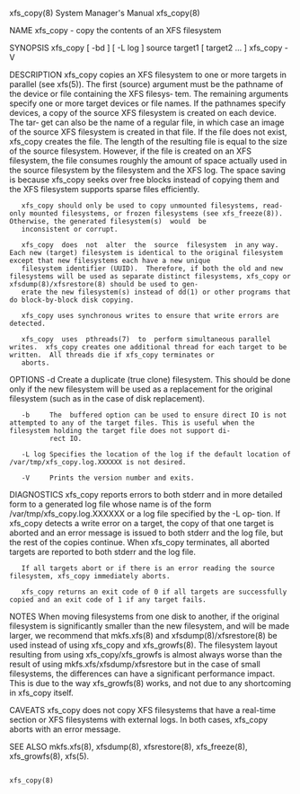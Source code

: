xfs_copy(8)                                                                         System Manager's Manual                                                                         xfs_copy(8)

NAME
       xfs_copy - copy the contents of an XFS filesystem

SYNOPSIS
       xfs_copy [ -bd ] [ -L log ] source target1 [ target2 ... ]
       xfs_copy -V

DESCRIPTION
       xfs_copy  copies  an XFS filesystem to one or more targets in parallel (see xfs(5)).  The first (source) argument must be the pathname of the device or file containing the XFS filesys‐
       tem. The remaining arguments specify one or more target devices or file names. If the pathnames specify devices, a copy of the source XFS filesystem is created on each device. The tar‐
       get  can  also  be  the  name of a regular file, in which case an image of the source XFS filesystem is created in that file. If the file does not exist, xfs_copy creates the file. The
       length of the resulting file is equal to the size of the source filesystem. However, if the file is created on an XFS filesystem, the file consumes roughly the amount of space actually
       used  in  the  source filesystem by the filesystem and the XFS log.  The space saving is because xfs_copy seeks over free blocks instead of copying them and the XFS filesystem supports
       sparse files efficiently.

       xfs_copy should only be used to copy unmounted filesystems, read-only mounted filesystems, or frozen filesystems (see xfs_freeze(8)).  Otherwise, the generated filesystem(s)  would  be
       inconsistent or corrupt.

       xfs_copy  does  not  alter  the  source  filesystem  in any way. Each new (target) filesystem is identical to the original filesystem except that new filesystems each have a new unique
       filesystem identifier (UUID).  Therefore, if both the old and new filesystems will be used as separate distinct filesystems, xfs_copy or xfsdump(8)/xfsrestore(8) should be used to gen‐
       erate the new filesystem(s) instead of dd(1) or other programs that do block-by-block disk copying.

       xfs_copy uses synchronous writes to ensure that write errors are detected.

       xfs_copy  uses  pthreads(7)  to  perform simultaneous parallel writes.  xfs_copy creates one additional thread for each target to be written.  All threads die if xfs_copy terminates or
       aborts.

OPTIONS
       -d     Create a duplicate (true clone) filesystem. This should be done only if the new filesystem will be used as a replacement for the original filesystem (such as in the case of disk
              replacement).

       -b     The  buffered option can be used to ensure direct IO is not attempted to any of the target files. This is useful when the filesystem holding the target file does not support di‐
              rect IO.

       -L log Specifies the location of the log if the default location of /var/tmp/xfs_copy.log.XXXXXX is not desired.

       -V     Prints the version number and exits.

DIAGNOSTICS
       xfs_copy reports errors to both stderr and in more detailed form to a generated log file whose name is of the form /var/tmp/xfs_copy.log.XXXXXX or a log file specified by  the  -L  op‐
       tion.  If  xfs_copy detects a write error on a target, the copy of that one target is aborted and an error message is issued to both stderr and the log file, but the rest of the copies
       continue. When xfs_copy terminates, all aborted targets are reported to both stderr and the log file.

       If all targets abort or if there is an error reading the source filesystem, xfs_copy immediately aborts.

       xfs_copy returns an exit code of 0 if all targets are successfully copied and an exit code of 1 if any target fails.

NOTES
       When moving filesystems from one disk to another, if the original filesystem is significantly smaller than the new filesystem, and will be made larger, we  recommend  that  mkfs.xfs(8)
       and xfsdump(8)/xfsrestore(8) be used instead of using xfs_copy and xfs_growfs(8).  The filesystem layout resulting from using xfs_copy/xfs_growfs is almost always worse than the result
       of using mkfs.xfs/xfsdump/xfsrestore but in the case of small filesystems, the differences can have a significant performance impact. This is due to the way  xfs_growfs(8)  works,  and
       not due to any shortcoming in xfs_copy itself.

CAVEATS
       xfs_copy does not copy XFS filesystems that have a real-time section or XFS filesystems with external logs. In both cases, xfs_copy aborts with an error message.

SEE ALSO
       mkfs.xfs(8), xfsdump(8), xfsrestore(8), xfs_freeze(8), xfs_growfs(8), xfs(5).

                                                                                                                                                                                    xfs_copy(8)
